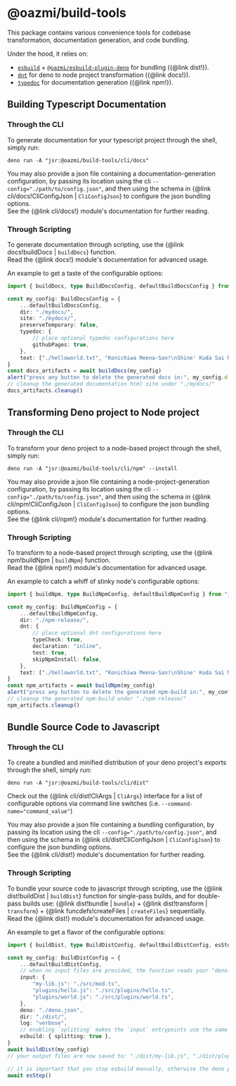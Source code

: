 # @oazmi/build-tools

This package contains various convenience tools for codebase transformation, documentation generation, and code bundling.

Under the hood, it relies on:

- [`esbuild`](https://www.npmjs.com/package/esbuild) + [`@oazmi/esbuild-plugin-deno`](https://jsr.io/@oazmi/esbuild-plugin-deno) for bundling ({@link dist!}).
- [`dnt`](https://jsr.io/@deno/dnt) for deno to node project transformation ({@link docs!}).
- [`typedoc`](https://www.npmjs.com/package/typedoc) for documentation generation ({@link npm!}).

## Building Typescript Documentation

### Through the CLI

To generate documentation for your typescript project through the shell, simply run:

```shell
deno run -A "jsr:@oazmi/build-tools/cli/docs"
```

You may also provide a json file containing a documentation-generation configuration, by passing its location using the cli `--config="./path/to/config.json"`, and then using the schema in {@link cli/docs!CliConfigJson | `CliConfigJson`} to configure the json bundling options. <br>
See the {@link cli/docs!} module's documentation for further reading.

### Through Scripting

To generate documentation through scripting, use the {@link docs!buildDocs | `buildDocs`} function. <br>
Read the {@link docs!} module's documentation for advanced usage.

An example to get a taste of the configurable options:

```ts
import { buildDocs, type BuildDocsConfig, defaultBuildDocsConfig } from "jsr:@oazmi/build-tools/docs"

const my_config: BuildDocsConfig = {
	...defaultBuildDocsConfig,
	dir: "./mydocs/",
	site: "./mydocs/",
	preserveTemporary: false,
	typedoc: {
		// place optional typedoc configurations here
		githubPages: true,
	},
	text: ["./helloworld.txt", "Konichiwa Meena-San!\nShine' Kuda Sai Meena-San!\nSosshtte Arigato yo Meena-San Desu Desu!"],
}
const docs_artifacts = await buildDocs(my_config)
alert("press any button to delete the generated docs in:", my_config.dir)
// cleanup the generated documentation html site under "./mydocs/"
docs_artifacts.cleanup()
```

## Transforming Deno project to Node project

### Through the CLI

To transform your deno project to a node-based project through the shell, simply run:

```shell
deno run -A "jsr:@oazmi/build-tools/cli/npm" --install
```

You may also provide a json file containing a node-project-generation configuration, by passing its location using the cli `--config="./path/to/config.json"`, and then using the schema in {@link cli/npm!CliConfigJson | `CliConfigJson`} to configure the json bundling options. <br>
See the {@link cli/npm!} module's documentation for further reading.

### Through Scripting

To transform to a node-based project through scripting, use the {@link npm!buildNpm | `buildNpm`} function. <br>
Read the {@link npm!} module's documentation for advanced usage.

An example to catch a whiff of stinky node's configurable options:

```ts
import { buildNpm, type BuildNpmConfig, defaultBuildNpmConfig } from "jsr:@oazmi/build-tools/npm"

const my_config: BuildNpmConfig = {
	...defaultBuildNpmConfig,
	dir: "./npm-release/",
	dnt: {
		// place optional dnt configurations here
		typeCheck: true,
		declaration: "inline",
		test: true,
		skipNpmInstall: false,
	},
	text: ["./helloworld.txt", "Konichiwa Meena-San!\nShine' Kuda Sai Meena-San!\nSosshtte Arigato yo Meena-San Desu Desu!"],
}
const npm_artifacts = await buildNpm(my_config)
alert("press any button to delete the generated npm-build in:", my_config.dir)
// cleanup the generated npm-build under "./npm-release/"
npm_artifacts.cleanup()
```

## Bundle Source Code to Javascript

### Through the CLI

To create a bundled and minified distribution of your deno project's exports through the shell, simply run:

```shell
deno run -A "jsr:@oazmi/build-tools/cli/dist"
```

Check out the {@link cli/dist!CliArgs | `CliArgs`} interface for a list of configurable options via command line switches (i.e. `--command-name="command_value"`)

You may also provide a json file containing a bundling configuration, by passing its location using the cli `--config="./path/to/config.json"`, and then using the schema in {@link cli/dist!CliConfigJson | `CliConfigJson`} to configure the json bundling options. <br>
See the {@link cli/dist!} module's documentation for further reading.

### Through Scripting

To bundle your source code to javascript through scripting, use the {@link dist!buildDist | `buildDist`} function for single-pass builds, and for double-pass builds use: {@link dist!bundle | `bundle`} + {@link dist!transform | `transform`} + {@link funcdefs!createFiles | `createFiles`} sequentially. <br>
Read the {@link dist!} module's documentation for advanced usage.

An example to get a flavor of the configurable options:

```ts
import { buildDist, type BuildDistConfig, defaultBuildDistConfig, esStop } from "jsr:@oazmi/build-tools/dist"

const my_config: BuildDistConfig = {
	...defaultBuildDistConfig,
	// when no input files are provided, the function reads your "deno.json" file to use its "exports" field as the input.
	input: {
		"my-lib.js": "./src/mod.ts",
		"plugins/hello.js": "./src/plugins/hello.ts",
		"plugins/world.js": "./src/plugins/world.ts",
	},
	deno: "./deno.json",
	dir: "./dist/",
	log: "verbose",
	// enabling `splitting` makes the `input` entrypoints use the same source for shared code.
	esbuild: { splitting: true },
}
await buildDist(my_config)
// your output files are now saved to: "./dist/my-lib.js", "./dist/plugins/hello.js", and "./dist/plugins/world.js"

// it is important that you stop esbuild manually, otherwise the deno process will not quit automatically.
await esStop()
```
